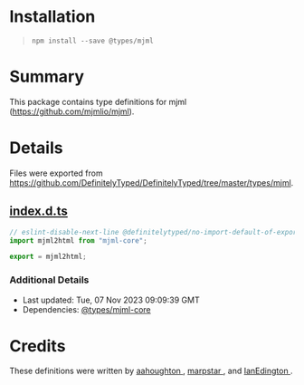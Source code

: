 # Installation
> `npm install --save @types/mjml`

# Summary
This package contains type definitions for mjml (https://github.com/mjmlio/mjml).

# Details
Files were exported from https://github.com/DefinitelyTyped/DefinitelyTyped/tree/master/types/mjml.
## [index.d.ts](https://github.com/DefinitelyTyped/DefinitelyTyped/tree/master/types/mjml/index.d.ts)
````ts
// eslint-disable-next-line @definitelytyped/no-import-default-of-export-equals
import mjml2html from "mjml-core";

export = mjml2html;

````

### Additional Details
 * Last updated: Tue, 07 Nov 2023 09:09:39 GMT
 * Dependencies: [@types/mjml-core](https://npmjs.com/package/@types/mjml-core)

# Credits
These definitions were written by [aahoughton        ](https://github.com/aahoughton), [marpstar          ](https://github.com/marpstar), and [IanEdington       ](https://github.com/IanEdington).
